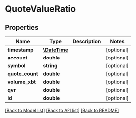 # QuoteValueRatio

## Properties
Name | Type | Description | Notes
------------ | ------------- | ------------- | -------------
**timestamp** | [**\DateTime**](\DateTime.md) |  | [optional] 
**account** | **double** |  | [optional] 
**symbol** | **string** |  | [optional] 
**quote_count** | **double** |  | [optional] 
**volume_xbt** | **double** |  | [optional] 
**qvr** | **double** |  | [optional] 
**id** | **double** |  | [optional] 

[[Back to Model list]](../README.md#documentation-for-models) [[Back to API list]](../README.md#documentation-for-api-endpoints) [[Back to README]](../README.md)



